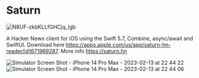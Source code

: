 # Saturn
![N8UF-zkbKLLfGHCjq_lgb](https://user-images.githubusercontent.com/51029/219298277-79bdf16d-a7ea-4b19-846b-f3622aef549b.png)

A Hacker News client for iOS using the Swift 5.7, Combine, async/await and SwiftUI. Download here https://apps.apple.com/us/app/saturn-hn-reader/id1671969287. More info https://saturn.hn

![Simulator Screen Shot - iPhone 14 Pro Max - 2023-02-13 at 22 44 22](https://user-images.githubusercontent.com/51029/218449542-75e02c82-4049-4027-9280-293e411c9529.png)
![Simulator Screen Shot - iPhone 14 Pro Max - 2023-02-13 at 22 44 06](https://user-images.githubusercontent.com/51029/218449550-abe06b73-0a9c-4d8e-a33b-c8fce6643636.png)

